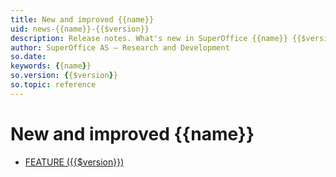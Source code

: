 ```yaml
---
title: New and improved {{name}}
uid: news-{{name}}-{{$version}}
description: Release notes. What's new in SuperOffice {{name}} {{$version}}
author: SuperOffice AS – Research and Development
so.date: 
keywords: {{name}}
so.version: {{$version}}
so.topic: reference
---
```


# New and improved {{name}}

* [FEATURE ({{$version}})][1]

<!-- Referenced links-->
[1]: {{$version}}-update.md
